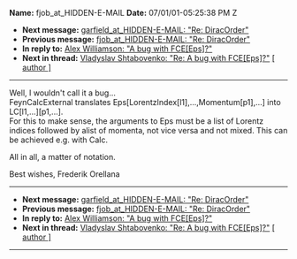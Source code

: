 **Name:** fjob_at_HIDDEN-E-MAIL
**Date:** 07/01/01-05:25:38 PM Z

  - **Next message:** [garfield_at_HIDDEN-E-MAIL: "Re:
    DiracOrder"](0053.html)
  - **Previous message:** [fjob_at_HIDDEN-E-MAIL: "Re:
    DiracOrder"](0051.html)
  - **In reply to:** [Alex Williamson: "A bug with
    FCE[Eps]?"](0050.html)
  - **Next in thread:** [Vladyslav Shtabovenko: "Re: A bug with
    FCE[Eps]?"](1330.html)
    [[ author ]](author.html#52)

-----

Well, I wouldn't call it a bug...  
FeynCalcExternal translates
Eps[LorentzIndex[l1],...,Momentum[p1],...] into
LC[l1,...][p1,...].  
For this to make sense, the arguments to Eps must be a list of Lorentz
indices followed by alist of momenta, not vice versa and not mixed. This
can be achieved e.g. with Calc.  

All in all, a matter of notation.  

Best wishes, Frederik Orellana  

-----

  - **Next message:** [garfield_at_HIDDEN-E-MAIL: "Re:
    DiracOrder"](0053.html)
  - **Previous message:** [fjob_at_HIDDEN-E-MAIL: "Re:
    DiracOrder"](0051.html)
  - **In reply to:** [Alex Williamson: "A bug with
    FCE[Eps]?"](0050.html)
  - **Next in thread:** [Vladyslav Shtabovenko: "Re: A bug with
    FCE[Eps]?"](1330.html)
    [[ author ]](author.html#52)

-----

